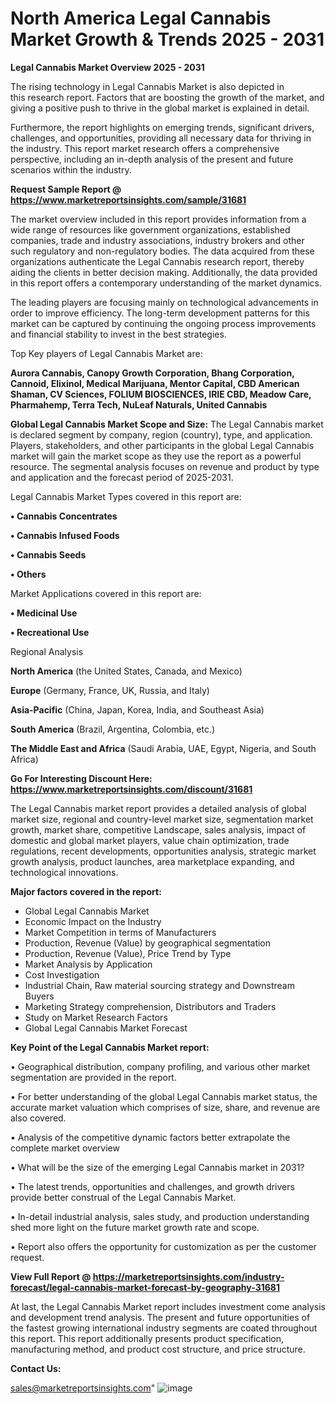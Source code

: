  # North America Legal Cannabis Market Growth & Trends 2025 - 2031

<Strong> Legal Cannabis Market Overview 2025 - 2031</strong>

The rising technology in Legal Cannabis Market is also depicted in this research report. Factors that are boosting the growth of the market, and giving a positive push to thrive in the global market is explained in detail.

Furthermore, the report highlights on emerging trends, significant drivers, challenges, and opportunities, providing all necessary data for thriving in the industry. This report market research offers a comprehensive perspective, including an in-depth analysis of the present and future scenarios within the industry.

<strong>Request Sample Report @ <a href=https://www.marketreportsinsights.com/sample/31681>https://www.marketreportsinsights.com/sample/31681</a></strong>

The market overview included in this report provides information from a wide range of resources like government organizations, established companies, trade and industry associations, industry brokers and other such regulatory and non-regulatory bodies. The data acquired from these organizations authenticate the Legal Cannabis research report, thereby aiding the clients in better decision making. Additionally, the data provided in this report offers a contemporary understanding of the market dynamics.

The leading players are focusing mainly on technological advancements in order to improve efficiency. The long-term development patterns for this market can be captured by continuing the ongoing process improvements and financial stability to invest in the best strategies.

Top Key players of Legal Cannabis Market are:

<strong>Aurora Cannabis, Canopy Growth Corporation, Bhang Corporation, Cannoid, Elixinol, Medical Marijuana, Mentor Capital, CBD American Shaman, CV Sciences, FOLIUM BIOSCIENCES, IRIE CBD, Meadow Care, Pharmahemp, Terra Tech, NuLeaf Naturals, United Cannabis</strong>

<strong><b>Global Legal Cannabis Market Scope and Size:</b></strong>
The Legal Cannabis market is declared segment by company, region (country), type, and application. Players, stakeholders, and other participants in the global Legal Cannabis market will gain the market scope as they use the report as a powerful resource. The segmental analysis focuses on revenue and product by type and application and the forecast period of 2025-2031.

Legal Cannabis Market Types covered in this report are:

<strong>• Cannabis Concentrates

• Cannabis Infused Foods

• Cannabis Seeds

• Others</strong>

Market Applications covered in this report are:

<strong>• Medicinal Use

• Recreational Use</strong> 

Regional Analysis

<strong>North America</strong> (the United States, Canada, and Mexico)

<strong>Europe</strong> (Germany, France, UK, Russia, and Italy)

<strong>Asia-Pacific</strong> (China, Japan, Korea, India, and Southeast Asia)

<strong>South America</strong> (Brazil, Argentina, Colombia, etc.)

<strong>The Middle East and Africa</strong> (Saudi Arabia, UAE, Egypt, Nigeria, and South Africa)

<strong>Go For Interesting Discount Here: <a href=https://www.marketreportsinsights.com/discount/31681>https://www.marketreportsinsights.com/discount/31681</a></strong>

The Legal Cannabis market report provides a detailed analysis of global market size, regional and country-level market size, segmentation market growth, market share, competitive Landscape, sales analysis, impact of domestic and global market players, value chain optimization, trade regulations, recent developments, opportunities analysis, strategic market growth analysis, product launches, area marketplace expanding, and technological innovations.

<strong><b>Major factors covered in the report:</b></strong>
<ul>
  <li>Global Legal Cannabis Market </li>
  <li>Economic Impact on the Industry</li>
  <li>Market Competition in terms of Manufacturers</li>
  <li>Production, Revenue (Value) by geographical segmentation</li>
  <li>Production, Revenue (Value), Price Trend by Type</li>
  <li>Market Analysis by Application</li>
  <li>Cost Investigation</li>
  <li>Industrial Chain, Raw material sourcing strategy and Downstream Buyers</li>
  <li>Marketing Strategy comprehension, Distributors and Traders</li>
  <li>Study on Market Research Factors</li>
  <li>Global Legal Cannabis Market Forecast</li>
</ul>

<strong><b>Key Point of the Legal Cannabis Market report:</b></strong>

• Geographical distribution, company profiling, and various other market segmentation are provided in the report.

• For better understanding of the global Legal Cannabis market status, the accurate market valuation which comprises of size, share, and revenue are also covered.

• Analysis of the competitive dynamic factors better extrapolate the complete market overview

• What will be the size of the emerging Legal Cannabis market in 2031?

• The latest trends, opportunities and challenges, and growth drivers provide better construal of the Legal Cannabis Market.

• In-detail industrial analysis, sales study, and production understanding shed more light on the future market growth rate and scope.

• Report also offers the opportunity for customization as per the customer request.

<strong><b>View Full Report @ <a href=https://marketreportsinsights.com/industry-forecast/legal-cannabis-market-forecast-by-geography-31681>https://marketreportsinsights.com/industry-forecast/legal-cannabis-market-forecast-by-geography-31681</a></b></strong>


At last, the Legal Cannabis Market report includes investment come analysis and development trend analysis. The present and future opportunities of the fastest growing international industry segments are coated throughout this report. This report additionally presents product specification, manufacturing method, and product cost structure, and price structure.

<strong>Contact Us:</strong>

sales@marketreportsinsights.com"
![image](https://github.com/user-attachments/assets/49ecb0c0-c268-4b58-bd11-45d6f959bd7f)
